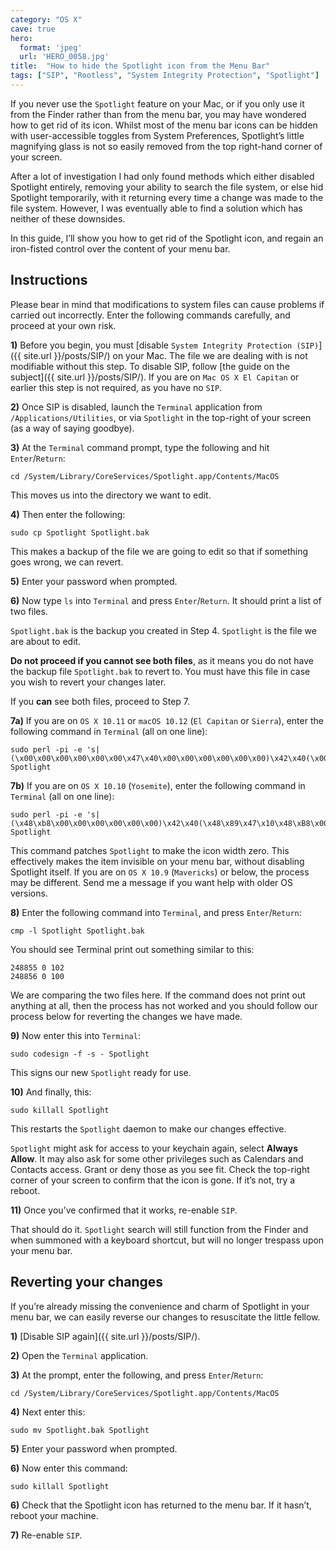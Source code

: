 ```yaml
---
category: "OS X"
cave: true
hero:
  format: 'jpeg'
  url: 'HERO_0058.jpg'
title:  "How to hide the Spotlight icon from the Menu Bar"
tags: ["SIP", "Rootless", "System Integrity Protection", "Spotlight"]
---
```

If you never use the `Spotlight` feature on your Mac, or if you only use it from the Finder rather than from the menu bar, you may have wondered how to get rid of its icon. Whilst most of the menu bar icons can be hidden with user-accessible toggles from System Preferences, Spotlight’s little magnifying glass is not so easily removed from the top right-hand corner of your screen.

After a lot of investigation I had only found methods which either disabled Spotlight entirely, removing your ability to search the file system, or else hid Spotlight temporarily, with it returning every time a change was made to the file system. However, I was eventually able to find a solution which has neither of these downsides.

In this guide, I’ll show you how to get rid of the Spotlight icon, and regain an iron-fisted control over the content of your menu bar.

## Instructions

Please bear in mind that modifications to system files can cause problems if carried out incorrectly. Enter the following commands carefully, and proceed at your own risk.

**1)** Before you begin, you must [disable `System Integrity Protection (SIP)`]({{ site.url }}/posts/SIP/) on your Mac. The file we are dealing with is not modifiable without this step. To disable SIP, follow [the guide on the subject]({{ site.url }}/posts/SIP/). If you are on `Mac OS X El Capitan` or earlier this step is not required, as you have no `SIP`.

**2)** Once SIP is disabled, launch the `Terminal` application from `/Applications/Utilities`, or via `Spotlight` in the top-right of your screen (as a way of saying goodbye).

**3)** At the `Terminal` command prompt, type the following and hit `Enter`/`Return`:

```console
cd /System/Library/CoreServices/Spotlight.app/Contents/MacOS
```

This moves us into the directory we want to edit.

**4)** Then enter the following:

```console
sudo cp Spotlight Spotlight.bak
```

This makes a backup of the file we are going to edit so that if something goes wrong, we can revert.

**5)** Enter your password when prompted.

**6)** Now type `ls` into `Terminal` and press `Enter`/`Return`. It should print a list of two files.

`Spotlight.bak` is the backup you created in Step 4.
`Spotlight` is the file we are about to edit.

**Do not proceed if you cannot see both files**, as it means you do not have the backup file `Spotlight.bak` to revert to. You must have this file in case you wish to revert your changes later.

If you **can** see both files, proceed to Step 7.

**7a)** If you are on `OS X 10.11` or `macOS 10.12` (`El Capitan` or `Sierra`), enter the following command in `Terminal` (all on one line):

```console
sudo perl -pi -e 's|(\x00\x00\x00\x00\x00\x00\x47\x40\x00\x00\x00\x00\x00\x00)\x42\x40(\x00\x00\x80\x3f\x00\x00\x70\x42)|$1\x00\x00$2|sg' Spotlight
```

**7b)** If you are on `OS X 10.10` (`Yosemite`), enter the following command in `Terminal` (all on one line):

```console
sudo perl -pi -e 's|(\x48\xb8\x00\x00\x00\x00\x00\x00)\x42\x40(\x48\x89\x47\x10\x48\xB8\x00\x00\x00\x00\x00\x00\x36\x40)|$1\x00\x00$2|sg' Spotlight
```

This command patches `Spotlight` to make the icon width zero. This effectively makes the item invisible on your menu bar, without disabling Spotlight itself. If you are on `OS X 10.9` (`Mavericks`) or below, the process may be different. Send me a message if you want help with older OS versions.

**8)** Enter the following command into `Terminal`, and press `Enter`/`Return`:

```console
cmp -l Spotlight Spotlight.bak
```

You should see Terminal print out something similar to this:

```console
248855 0 102
248856 0 100
```

We are comparing the two files here. If the command does not print out anything at all, then the process has not worked and you should follow our process below for reverting the changes we have made.

**9)** Now enter this into `Terminal`:

```console
sudo codesign -f -s - Spotlight
```

This signs our new `Spotlight` ready for use.

**10)** And finally, this:

```console
sudo killall Spotlight
```

This restarts the `Spotlight` daemon to make our changes effective.

`Spotlight` might ask for access to your keychain again, select **Always Allow**. It may also ask for some other privileges such as Calendars and Contacts access. Grant or deny those as you see fit. Check the top-right corner of your screen to confirm that the icon is gone. If it’s not, try a reboot.

**11)** Once you’ve confirmed that it works, re-enable `SIP`.

That should do it. `Spotlight` search will still function from the Finder and when summoned with a keyboard shortcut, but will no longer trespass upon your menu bar.

## Reverting your changes

If you’re already missing the convenience and charm of Spotlight in your menu bar, we can easily reverse our changes to resuscitate the little fellow.

**1)** [Disable SIP again]({{ site.url }}/posts/SIP/).

**2)** Open the `Terminal` application.

**3)** At the prompt, enter the following, and press `Enter`/`Return`:

```console
cd /System/Library/CoreServices/Spotlight.app/Contents/MacOS
```

**4)** Next enter this:

```console
sudo mv Spotlight.bak Spotlight
```

**5)** Enter your password when prompted.

**6)** Now enter this command:

```console
sudo killall Spotlight
```

**6)** Check that the Spotlight icon has returned to the menu bar. If it hasn’t, reboot your machine.

**7)** Re-enable `SIP`.
